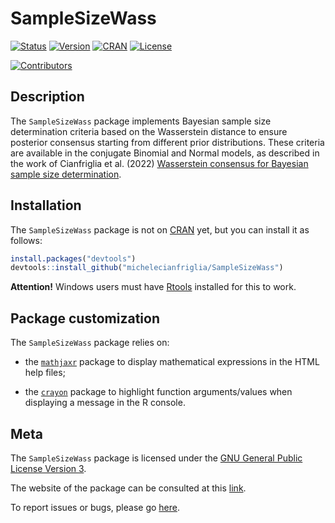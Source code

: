 
# SampleSizeWass

[![Status](https://www.repostatus.org/badges/latest/active.svg)](https://www.repostatus.org/#active)
[![Version](https://img.shields.io/badge/version-0.4.8-orange.svg)]()
[![CRAN](https://www.R-pkg.org/badges/version/SampleSizeWass)](https://CRAN.R-project.org/package=SampleSizeWass)
[![License](https://img.shields.io/badge/license-GPL--3-blue.svg)](https://choosealicense.com/licenses/gpl-3.0)

[![Contributors](https://contrib.rocks/image?repo=michelecianfriglia/SampleSizeWass)](https://github.com/michelecianfriglia)

## Description

The `SampleSizeWass` package implements Bayesian sample size
determination criteria based on the Wasserstein distance to ensure
posterior consensus starting from different prior distributions. These
criteria are available in the conjugate Binomial and Normal models, as
described in the work of Cianfriglia et al. (2022) [Wasserstein
consensus for Bayesian sample size determination]().

## Installation

The `SampleSizeWass` package is not on
[CRAN](https://CRAN.R-project.org) yet, but you can install it as
follows:

``` r
install.packages("devtools")
devtools::install_github("michelecianfriglia/SampleSizeWass")
```

**Attention!** Windows users must have
[Rtools](https://CRAN.R-project.org/bin/windows/Rtools) installed for
this to work.

## Package customization

The `SampleSizeWass` package relies on:

-   the [`mathjaxr`](https://CRAN.R-project.org/package=mathjaxr)
    package to display mathematical expressions in the HTML help files;

-   the [`crayon`](https://CRAN.R-project.org/package=crayon) package to
    highlight function arguments/values when displaying a message in the
    R console.

## Meta

The `SampleSizeWass` package is licensed under the [GNU General Public
License Version 3](https://choosealicense.com/licenses/gpl-3.0).

The website of the package can be consulted at this [link]().

To report issues or bugs, please go
[here](https://github.com/michelecianfriglia/SampleSizeWass/issues).

